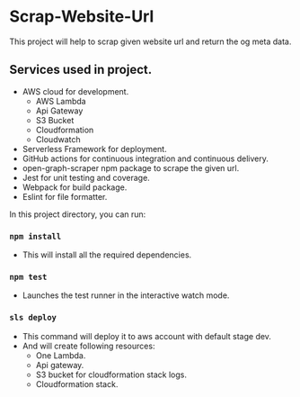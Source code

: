 # Scrap-Website-Url
This project will help to scrap given website url and return the og meta data.

## Services used in project.
- AWS cloud for development.
  - AWS Lambda
  - Api Gateway
  - S3 Bucket
  - Cloudformation
  - Cloudwatch
- Serverless Framework for deployment.
- GitHub actions for continuous integration and continuous delivery.
- open-graph-scraper npm package to scrape the given url.
- Jest for unit testing and coverage.
- Webpack for build package.
- Eslint for file formatter.


In this project directory, you can run:

### `npm install`
 - This will install all the required dependencies.

### `npm test`
 - Launches the test runner in the interactive watch mode.

### `sls deploy`
 - This command will deploy it to aws account with default stage dev.
 - And will create following resources:
    - One Lambda.
    - Api gateway.
    - S3 bucket for cloudformation stack logs.
    - Cloudformation stack.
